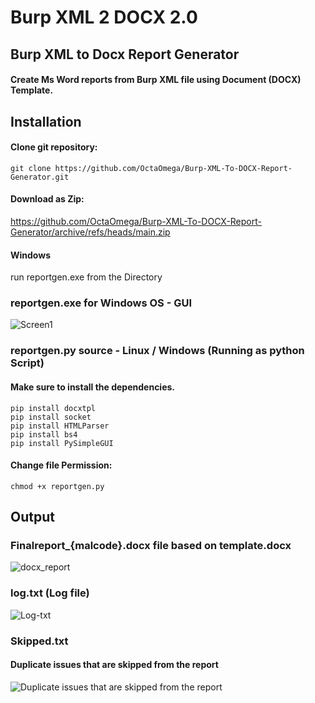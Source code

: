 # Burp XML 2 DOCX 2.0
## Burp XML to Docx Report Generator

#### Create Ms Word reports from Burp XML file using Document (DOCX) Template.

## Installation

#### Clone git repository:

```
git clone https://github.com/OctaOmega/Burp-XML-To-DOCX-Report-Generator.git
```
#### Download as Zip:

https://github.com/OctaOmega/Burp-XML-To-DOCX-Report-Generator/archive/refs/heads/main.zip

#### Windows 

run reportgen.exe from the Directory

### reportgen.exe for Windows OS  - GUI

![Screen1](https://user-images.githubusercontent.com/85091462/194997449-430cefe9-931d-4c69-9089-ab89607c97c1.jpg)

### reportgen.py source - Linux / Windows (Running as python Script)

#### Make sure to install the dependencies.

```
pip install docxtpl
pip install socket
pip install HTMLParser
pip install bs4
pip install PySimpleGUI
```
#### Change file Permission:
```
chmod +x reportgen.py
```
## Output

### Finalreport_{malcode}.docx file based on template.docx

![docx_report](https://user-images.githubusercontent.com/85091462/194998102-ff271772-a296-4cb2-9104-e3fff3177eee.jpg)

### log.txt (Log file)

![Log-txt](https://user-images.githubusercontent.com/85091462/194998128-d3422d07-6d94-4307-9a3f-d58f4b874044.jpg)

### Skipped.txt
#### Duplicate issues that are skipped from the report

![Duplicate issues that are skipped from the report](https://user-images.githubusercontent.com/85091462/194998161-d3b0d924-ade9-4282-b399-86068fe116d0.jpg)

## 

